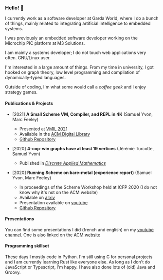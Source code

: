 ### Hello! :wave:

I currently work as a software developer at Garda World, where I do a bunch of
things, mainly related to integrating artificial intelligence to embedded
systems. 

I was previously an embedded software developer working on the Microchip PIC
platform at M3 Solutions.

I am mainly a systems developer; I do not touch web applications very often. GNU/Linux user.

I'm interested in a large amount of things. From my time in university, I got
hooked on graph theory, low level programming and compilation of
dynamically-typed languages.

Outside of coding, I'm what some would call a *coffee geek* and I enjoy strategy games. 

#### Publications & Projects

- [2021] **A Small Scheme VM, Compiler, and REPL in 4K** (Samuel Yvon, Marc Feeley)
    - Presented at [VMIL 2021](https://2021.splashcon.org/home/vmil-2021#event-overview)
    - Available in the [ACM Digital Library](https://dl.acm.org/doi/10.1145/3486606.3486783)
    - [Github Repository](https://github.com/udem-dlteam/ribbit)

- [2020] **4-cop-win graphs have at least 19 vertices** (Jérémie Turcotte, Samuel Yvon)
    - Published in [*Discrete Applied Mathematics*](https://www.sciencedirect.com/science/article/abs/pii/S0166218X21002018)

- [2020] **Running Scheme on bare-metal (experience report)** (Samuel Yvon, Marc Feeley)
    - In proceedings of the Scheme Workshop held at ICFP 2020 (I do not know why it's not on the ACM website)
    - Available on [arxiv](https://arxiv.org/abs/2101.06759)
    - Presentation available on [youtube](https://www.youtube.com/watch?v=GWr4iQfc0uw)
    - [Github Repository](https://github.com/udem-dlteam/mimosa)

#### Presentations

You can find some presentations I did (french and english) on my [youtube
channel](https://www.youtube.com/channel/UCt1puHbNV1PejKHqNd22zVw). One is also linked on the
[ACM website](https://dl.acm.org/doi/10.1145/3486606.3486783)

#### Programming skillset

These days I mostly code in Python. I'm still using C for personal projects and
I am currently learning Rust like everyone else. As long as I don't do
JavaScript or Typescript, I'm happy. I have also done lots of (old) Java and
Groovy.

